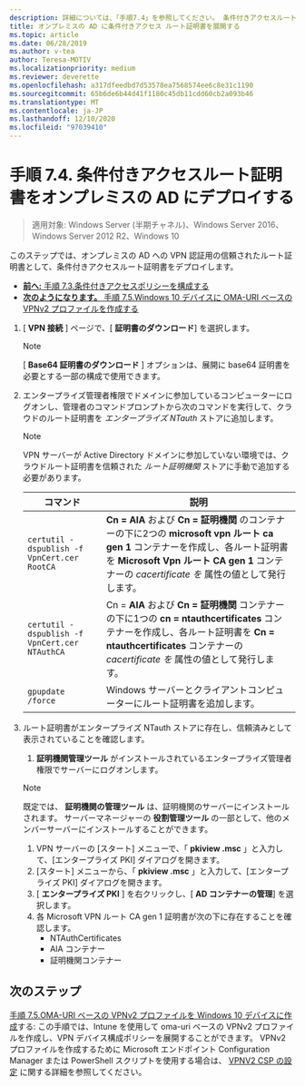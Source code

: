 ```yaml
---
description: 詳細については、「手順7.4」を参照してください。 条件付きアクセスルート証明書をオンプレミスの AD にデプロイする
title: オンプレミスの AD に条件付きアクセス ルート証明書を展開する
ms.topic: article
ms.date: 06/28/2019
ms.author: v-tea
author: Teresa-MOTIV
ms.localizationpriority: medium
ms.reviewer: deverette
ms.openlocfilehash: a317dfeedbd7d53578ea7568574ee6c8e31c1190
ms.sourcegitcommit: 65b6de6b44d41f1180c45db11cdd60cb2a093b46
ms.translationtype: MT
ms.contentlocale: ja-JP
ms.lasthandoff: 12/10/2020
ms.locfileid: "97039410"
---
```

# <a name="step-74-deploy-conditional-access-root-certificates-to-on-premises-ad"></a>手順 7.4.  条件付きアクセスルート証明書をオンプレミスの AD にデプロイする

>適用対象: Windows Server (半期チャネル)、Windows Server 2016、Windows Server 2012 R2、Windows 10

このステップでは、オンプレミスの AD への VPN 認証用の信頼されたルート証明書として、条件付きアクセスルート証明書をデプロイします。

- [**前へ:** 手順 7.3.条件付きアクセスポリシーを構成する](vpn-config-conditional-access-policy.md)
- [**次のようになります。** 手順 7.5.Windows 10 デバイスに OMA-URI ベースの VPNv2 プロファイルを作成する](vpn-create-oma-dm-based-vpnv2-profiles.md)

1. [ **VPN 接続** ] ページで、[ **証明書のダウンロード**] を選択します。

   >[!NOTE]
   >[ **Base64 証明書のダウンロード** ] オプションは、展開に base64 証明書を必要とする一部の構成で使用できます。

2. エンタープライズ管理者権限でドメインに参加しているコンピューターにログオンし、管理者のコマンドプロンプトから次のコマンドを実行して、クラウドのルート証明書を *エンタープライズ NTauth* ストアに追加します。

   >[!NOTE]
   >VPN サーバーが Active Directory ドメインに参加していない環境では、クラウドルート証明書を信頼された _ルート証明機関_ ストアに手動で追加する必要があります。

   | コマンド | 説明 |
   | --- | --- |
   | `certutil -dspublish -f VpnCert.cer RootCA` | **Cn = AIA** および **Cn = 証明機関** のコンテナーの下に2つの **microsoft vpn ルート ca gen 1** コンテナーを作成し、各ルート証明書を **Microsoft Vpn ルート CA gen 1** コンテナーの _cacertificate を_ 属性の値として発行します。 |
   | `certutil -dspublish -f VpnCert.cer NTAuthCA` | Cn = **AIA** および **Cn = 証明機関** コンテナーの下に1つの **cn = ntauthcertificates** コンテナーを作成し、各ルート証明書を **Cn = ntauthcertificates** コンテナーの _cacertificate を_ 属性の値として発行します。 |
   | `gpupdate /force` | Windows サーバーとクライアントコンピューターにルート証明書を追加します。 |

3. ルート証明書がエンタープライズ NTauth ストアに存在し、信頼済みとして表示されていることを確認します。
   1. **証明機関管理ツール** がインストールされているエンタープライズ管理者権限でサーバーにログオンします。

   >[!NOTE]
   >既定では、 **証明機関の管理ツール** は、証明機関のサーバーにインストールされます。 サーバーマネージャーの **役割管理ツール** の一部として、他のメンバーサーバーにインストールすることができます。

   1. VPN サーバーの [スタート] メニューで、「 **pkiview .msc** 」と入力して、[エンタープライズ PKI] ダイアログを開きます。
   1. [スタート] メニューから、「 **pkiview .msc** 」と入力して、[エンタープライズ PKI] ダイアログを開きます。
   1. [ **エンタープライズ PKI** ] を右クリックし、[ **AD コンテナーの管理**] を選択します。
   1. 各 Microsoft VPN ルート CA gen 1 証明書が次の下に存在することを確認します。
      - NTAuthCertificates
      - AIA コンテナー
      - 証明機関コンテナー

## <a name="next-steps"></a>次のステップ

[手順 7.5.OMA-URI ベースの VPNv2 プロファイルを Windows 10 デバイスに作成](vpn-create-oma-dm-based-vpnv2-profiles.md)する: この手順では、Intune を使用して oma-uri ベースの VPNv2 プロファイルを作成し、VPN デバイス構成ポリシーを展開することができます。 VPNv2 プロファイルを作成するために Microsoft エンドポイント Configuration Manager または PowerShell スクリプトを使用する場合は、 [VPNV2 CSP の設定](/windows/client-management/mdm/vpnv2-csp) に関する詳細を参照してください。
